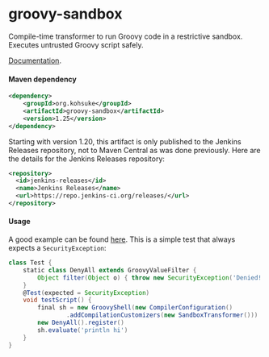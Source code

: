 groovy-sandbox
==============

Compile-time transformer to run Groovy code in a restrictive sandbox. Executes untrusted Groovy script safely.

[Documentation](http://groovy-sandbox.kohsuke.org/).

#### Maven dependency
```xml
<dependency>
    <groupId>org.kohsuke</groupId>
    <artifactId>groovy-sandbox</artifactId>
    <version>1.25</version>
</dependency>
```

Starting with version 1.20, this artifact is only published to the Jenkins Releases repository, not to Maven Central as was done previously. Here are the details for the Jenkins Releases repository:
```xml
<repository>
  <id>jenkins-releases</id>
  <name>Jenkins Releases</name>
  <url>https://repo.jenkins-ci.org/releases/</url>
</repository>
```

#### Usage
A good example can be found [here](https://github.com/jenkinsci/groovy-sandbox/tree/master/src/test/groovy/org/kohsuke/groovy/sandbox/robot).
This is a simple test that always expects a `SecurityException`:

```groovy
class Test {
    static class DenyAll extends GroovyValueFilter {
        Object filter(Object o) { throw new SecurityException('Denied!') }
    }
    @Test(expected = SecurityException)
    void testScript() {
        final sh = new GroovyShell(new CompilerConfiguration()
                .addCompilationCustomizers(new SandboxTransformer()))
        new DenyAll().register()
        sh.evaluate('println hi')
    }
}
```
